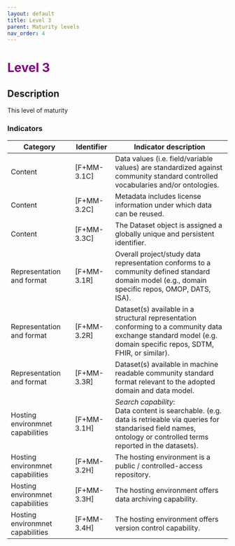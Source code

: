 ```yaml
---
layout: default
title: Level 3
parent: Maturity levels
nav_order: 4
---
```


# <span style="color:purple;font-weight:bold">Level 3</span>

## Description

This level of maturity 

### Indicators

| Category | Identifier | Indicator description |
| -------- | ---------- | ---------------------- |
| Content | [F+MM-3.1C] | Data values (i.e. field/variable values) are standardized against community standard controlled vocabularies and/or ontologies. |
| Content | [F+MM-3.2C] | Metadata includes license information under which data can be reused. |
| Content | [F+MM-3.3C] | The Dataset object is assigned a globally unique and persistent identifier. |
| Representation and format |  [F+MM-3.1R] | Overall project/study data representation conforms to a community defined standard domain model (e.g., domain specific repos, OMOP, DATS, ISA). |
| Representation and format |  [F+MM-3.2R] | Dataset(s) available in a structural representation conforming to a community data exchange standard model (e.g. domain specific repos, SDTM, FHIR, or similar). |
| Representation and format |  [F+MM-3.3R] | Dataset(s) available in machine readable community standard format relevant to the adopted domain and data model. |
| Hosting environmnet capabilities | [F+MM-3.1H] | *Search capability*:<br/> Data content is searchable. (e.g. data is retrieable via queries for standarised field names, ontology or controlled terms reported in the datasets). |
| Hosting environmnet capabilities | [F+MM-3.2H] | The hosting environment is a public / controlled-access repository. |
| Hosting environmnet capabilities | [F+MM-3.3H] | The hosting environment offers data archiving capability. |
| Hosting environmnet capabilities | [F+MM-3.4H] | The hosting environment offers version control capability. |

